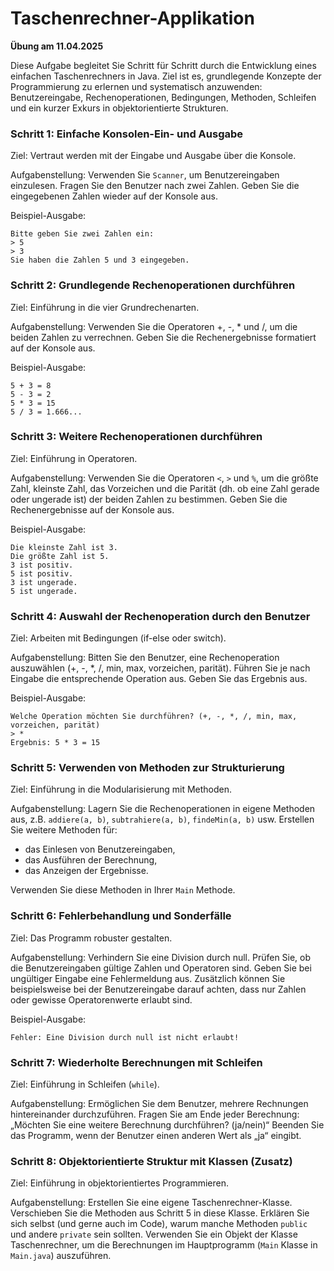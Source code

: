 # Taschenrechner-Applikation
__Übung am 11.04.2025__

Diese Aufgabe begleitet Sie Schritt für Schritt durch die Entwicklung eines einfachen Taschenrechners in Java. Ziel ist es, grundlegende Konzepte der Programmierung zu erlernen und systematisch anzuwenden: Benutzereingabe, Rechenoperationen, Bedingungen, Methoden, Schleifen und ein kurzer Exkurs in objektorientierte Strukturen.

### Schritt 1: Einfache Konsolen-Ein- und Ausgabe
Ziel: Vertraut werden mit der Eingabe und Ausgabe über die Konsole.

Aufgabenstellung:
Verwenden Sie `Scanner`, um Benutzereingaben einzulesen.
Fragen Sie den Benutzer nach zwei Zahlen.
Geben Sie die eingegebenen Zahlen wieder auf der Konsole aus.

Beispiel-Ausgabe:
```
Bitte geben Sie zwei Zahlen ein:
> 5
> 3
Sie haben die Zahlen 5 und 3 eingegeben.
```

### Schritt 2: Grundlegende Rechenoperationen durchführen
Ziel: Einführung in die vier Grundrechenarten.

Aufgabenstellung:
Verwenden Sie die Operatoren +, -, * und /, um die beiden Zahlen zu verrechnen.
Geben Sie die Rechenergebnisse formatiert auf der Konsole aus.

Beispiel-Ausgabe:
```
5 + 3 = 8
5 - 3 = 2
5 * 3 = 15
5 / 3 = 1.666...
```

### Schritt 3: Weitere Rechenoperationen durchführen
Ziel: Einführung in Operatoren.

Aufgabenstellung:
Verwenden Sie die Operatoren `<`, `>` und `%`, um die größte Zahl, kleinste Zahl, das Vorzeichen und die Parität (dh. ob eine Zahl gerade oder ungerade ist) der beiden Zahlen zu bestimmen.
Geben Sie die Rechenergebnisse auf der Konsole aus.

Beispiel-Ausgabe:
```
Die kleinste Zahl ist 3.
Die größte Zahl ist 5.
3 ist positiv.
5 ist positiv.
3 ist ungerade.
5 ist ungerade.
```

### Schritt 4: Auswahl der Rechenoperation durch den Benutzer
Ziel: Arbeiten mit Bedingungen (if-else oder switch).

Aufgabenstellung:
Bitten Sie den Benutzer, eine Rechenoperation auszuwählen (+, -, *, /, min, max, vorzeichen, parität).
Führen Sie je nach Eingabe die entsprechende Operation aus.
Geben Sie das Ergebnis aus.

Beispiel-Ausgabe:
```
Welche Operation möchten Sie durchführen? (+, -, *, /, min, max, vorzeichen, parität)
> *
Ergebnis: 5 * 3 = 15
```

### Schritt 5: Verwenden von Methoden zur Strukturierung
Ziel: Einführung in die Modularisierung mit Methoden.

Aufgabenstellung:
Lagern Sie die Rechenoperationen in eigene Methoden aus, z.B. `addiere(a, b)`, `subtrahiere(a, b)`, `findeMin(a, b)` usw.
Erstellen Sie weitere Methoden für:
* das Einlesen von Benutzereingaben,
* das Ausführen der Berechnung,
* das Anzeigen der Ergebnisse.

Verwenden Sie diese Methoden in Ihrer `Main` Methode.

### Schritt 6: Fehlerbehandlung und Sonderfälle
Ziel: Das Programm robuster gestalten.

Aufgabenstellung:
Verhindern Sie eine Division durch null.
Prüfen Sie, ob die Benutzereingaben gültige Zahlen und Operatoren sind.
Geben Sie bei ungültiger Eingabe eine Fehlermeldung aus.
Zusätzlich können Sie beispielsweise bei der Benutzereingabe darauf achten, dass nur Zahlen oder gewisse Operatorenwerte erlaubt sind.

Beispiel-Ausgabe:
```
Fehler: Eine Division durch null ist nicht erlaubt!
```

### Schritt 7: Wiederholte Berechnungen mit Schleifen
Ziel: Einführung in Schleifen (`while`).

Aufgabenstellung:
Ermöglichen Sie dem Benutzer, mehrere Rechnungen hintereinander durchzuführen.
Fragen Sie am Ende jeder Berechnung:
„Möchten Sie eine weitere Berechnung durchführen? (ja/nein)“
Beenden Sie das Programm, wenn der Benutzer einen anderen Wert als „ja“ eingibt.

### Schritt 8: Objektorientierte Struktur mit Klassen (Zusatz)
Ziel: Einführung in objektorientiertes Programmieren.

Aufgabenstellung:
Erstellen Sie eine eigene Taschenrechner-Klasse.
Verschieben Sie die Methoden aus Schritt 5 in diese Klasse.
Erklären Sie sich selbst (und gerne auch im Code), warum manche Methoden `public` und andere `private` sein sollten.
Verwenden Sie ein Objekt der Klasse Taschenrechner, um die Berechnungen im Hauptprogramm (`Main` Klasse in `Main.java`) auszuführen.
